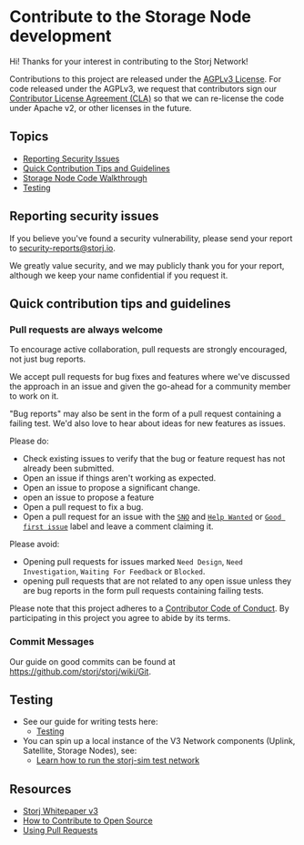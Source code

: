 # Contribute to the Storage Node development

[legal]: https://help.github.com/articles/github-terms-of-service/#6-contributions-under-repository-license
[license]: https://github.com/storj/storj/tree/main/LICENSE

Hi! Thanks for your interest in contributing to the Storj Network!

Contributions to this project are released under the [AGPLv3 License][license].
For code released under the AGPLv3, we request that contributors sign our
[Contributor License Agreement (CLA)](https://docs.google.com/forms/d/e/1FAIpQLSdVzD5W8rx-J_jLaPuG31nbOzS8yhNIIu4yHvzonji6NeZ4ig/viewform) so that we can re-license the
code under Apache v2, or other licenses in the future.

## Topics
* [Reporting Security Issues](#reporting-security-issues)
* [Quick Contribution Tips and Guidelines](#quick-contribution-tips-and-guidelines)
* [Storage Node Code Walkthrough](#storage-node-code-walkthrough)
* [Testing](#testing)

## Reporting security issues
If you believe you've found a security vulnerability, please send your report to security-reports@storj.io.

We greatly value security, and we may publicly thank you for your report, although we keep your name confidential if you request it.

## Quick contribution tips and guidelines

### Pull requests are always welcome

To encourage active collaboration, pull requests are strongly encouraged, not just bug reports.

We accept pull requests for bug fixes and features where we've discussed the approach in an issue and given the go-ahead for a community member to work on it.

"Bug reports" may also be sent in the form of a pull request containing a failing test. We'd also love to hear about ideas for new features as issues.

Please do:

* Check existing issues to verify that the bug or feature request has not already been submitted.
* Open an issue if things aren't working as expected.
* Open an issue to propose a significant change.
* open an issue to propose a feature
* Open a pull request to fix a bug.
* Open a pull request for an issue with the [`SNO`](https://github.com/storj/storj/labels/SNO) and [`Help Wanted`](https://github.com/storj/storj/labels/Help%20Wanted) or [`Good first issue`](https://github.com/storj/storj/labels/Good%20First%20Issue) label and leave a comment claiming it.

Please avoid:

* Opening pull requests for issues marked `Need Design`, `Need Investigation`, `Waiting For Feedback` or `Blocked`.
* opening pull requests that are not related to any open issue unless they are bug reports in the form pull requests containing failing tests.

Please note that this project adheres to a [Contributor Code of Conduct](https://github.com/storj/storj/tree/main/CODE_OF_CONDUCT.md). By participating in this project you agree to abide by its terms.

### Commit Messages

Our guide on good commits can be found at https://github.com/storj/storj/wiki/Git.

## Testing
- See our guide for writing tests here:
  - [Testing](https://github.com/storj/storj/wiki/Testing)
- You can spin up a local instance of the V3 Network components (Uplink, Satellite, Storage Nodes), see:
  - [Learn how to run the storj-sim test network](https://github.com/storj/storj/wiki/Test-network)

## Resources

- [Storj Whitepaper v3](https://storj.io/whitepaper)
- [How to Contribute to Open Source](https://opensource.guide/how-to-contribute/)
- [Using Pull Requests](https://help.github.com/articles/about-pull-requests/)